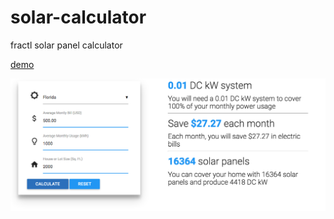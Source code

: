 # solar-calculator
fractl solar panel calculator

[demo](https://harrison1.github.io/solar-calculator/)

![Alt text](screenshot.png)
